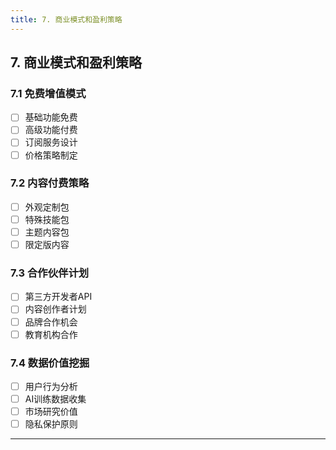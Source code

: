 ```yaml
---
title: 7. 商业模式和盈利策略
---
```


## 7. 商业模式和盈利策略

### 7.1 免费增值模式
- [ ] 基础功能免费
- [ ] 高级功能付费
- [ ] 订阅服务设计
- [ ] 价格策略制定

### 7.2 内容付费策略
- [ ] 外观定制包
- [ ] 特殊技能包
- [ ] 主题内容包
- [ ] 限定版内容

### 7.3 合作伙伴计划
- [ ] 第三方开发者API
- [ ] 内容创作者计划
- [ ] 品牌合作机会
- [ ] 教育机构合作

### 7.4 数据价值挖掘
- [ ] 用户行为分析
- [ ] AI训练数据收集
- [ ] 市场研究价值
- [ ] 隐私保护原则

---